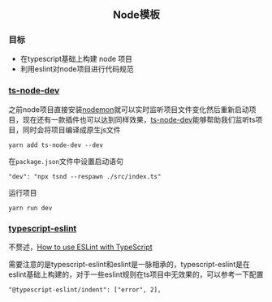 <center style="font-size:20px;font-weight:700">Node模板</center>



### 目标

- 在typescript基础上构建 node 项目
- 利用eslint对node项目进行代码规范



### [ts-node-dev](https://github.com/whitecolor/ts-node-dev)

之前node项目直接安装[nodemon](https://github.com/remy/nodemon)就可以实时监听项目文件变化然后重新启动项目，现在还有一款插件也可以达到同样效果，[ts-node-dev](https://github.com/whitecolor/ts-node-dev)能够帮助我们监听ts项目，同时会将项目编译成原生js文件

```shell
yarn add ts-node-dev --dev
```

在`package.json`文件中设置启动语句

```shell
"dev": "npx tsnd --respawn ./src/index.ts"
```

运行项目

```shell
yarn run dev
```



### [typescript-eslint](https://github.com/typescript-eslint/typescript-eslint)

不赘述，[How to use ESLint with TypeScript](https://khalilstemmler.com/blogs/typescript/eslint-for-typescript)

需要注意的是typescript-eslint和eslint是一脉相承的，typescript-eslint是在eslint基础上构建的，对于一些eslint规则在ts项目中无效果的，可以参考一下配置

```shell
"@typescript-eslint/indent": ["error", 2],
```

